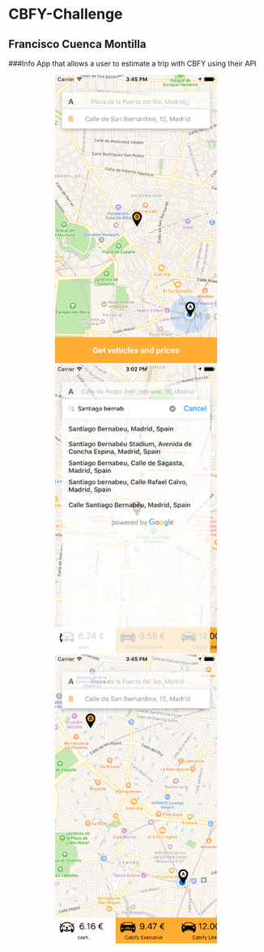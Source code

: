 # CBFY-Challenge

## Francisco Cuenca Montilla

###Info
App that allows a user to estimate a trip with CBFY using their API

<p align="center">
  <img src="https://github.com/pillayo/CBFY-Challenge/blob/master/Cabify%20Challenge/Images/cap1.png" width="320"/>
  <img src="https://github.com/pillayo/CBFY-Challenge/blob/master/Cabify%20Challenge/Images/cap2.png" width="320"/>
  <img src="https://github.com/pillayo/CBFY-Challenge/blob/master/Cabify%20Challenge/Images/cap3.png" width="320"/>
</p>
